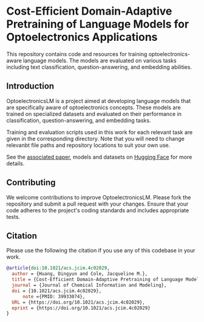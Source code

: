 # Cost-Efficient Domain-Adaptive Pretraining of Language Models for Optoelectronics Applications
This repository contains code and resources for training optoelectronics-aware language models. The models are evaluated on various tasks including text classification, question-answering, and embedding abilities.

## Introduction
OptoelectronicsLM is a project aimed at developing language models that are specifically aware of optoelectronics concepts. These models are trained on specialized datasets and evaluated on their performance in classification, question-answering, and embedding tasks.

Training and evaluation scripts used in this work for each relevant task are given in the corresponding directory. Note that you will need to change relevanbt file paths and repository locations to suit your own use.

See the [associated paper](https://doi.org/10.1021/acs.jcim.4c02029), models and datasets on [Hugging Face](https://huggingface.co/collections/CambridgeMolecularEngineering) for more details.

## Contributing
We welcome contributions to improve OptoelectronicsLM. Please fork the repository and submit a pull request with your changes. Ensure that your code adheres to the project's coding standards and includes appropriate tests.

## Citation
Please use the following the citation if you use any of this codebase in your work.
```BibTex
@article{doi:10.1021/acs.jcim.4c02029,
  author = {Huang, Dingyun and Cole, Jacqueline M.},
  title = {Cost-Efficient Domain-Adaptive Pretraining of Language Models for Optoelectronics Applications},
  journal = {Journal of Chemical Information and Modeling},
  doi = {10.1021/acs.jcim.4c02029},
      note ={PMID: 39933074},
  URL = {https://doi.org/10.1021/acs.jcim.4c02029},
  eprint = {https://doi.org/10.1021/acs.jcim.4c02029}
}
```
